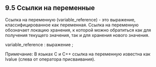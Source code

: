 ## 9.5 Ссылки на переменные

Ссылка на переменную (variable_reference) - это выражение, классифицированное как переменная. Ссылка на переменную обозначает локацию хранения, к которой можно обратиться как для получения текущего значения, так и для хранения нового значения.

variable_reference : выражение ;

Примечание: В языках C и C++ ссылка на переменную известна как lvalue (слева от оператора присваивания).
